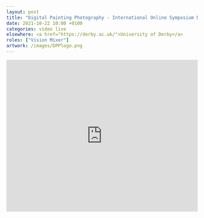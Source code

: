 ```yaml
---
layout: post
title: "Digital Painting Photography - International Online Symposium Day 2"
date: 2021-10-22 10:00 +0100
categories: video live
elsewhere: <a href="https://derby.ac.uk/">University of Derby</a>
roles: ["Vision Mixer"]
artwork: /images/DPPlogo.png
---
```


<iframe width="100%" height="400em" src="https://www.youtube.com/embed/ytB0QZAHfcI" frameborder="0" allow="accelerometer; autoplay; clipboard-write; encrypted-media; gyroscope; picture-in-picture" allowfullscreen></iframe>
